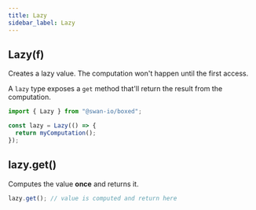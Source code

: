```yaml
---
title: Lazy
sidebar_label: Lazy
---
```


## Lazy(f)

Creates a lazy value. The computation won't happen until the first access.

A `lazy` type exposes a `get` method that'll return the result from the computation.

```ts
import { Lazy } from "@swan-io/boxed";

const lazy = Lazy(() => {
  return myComputation();
});
```

## lazy.get()

Computes the value **once** and returns it.

```ts
lazy.get(); // value is computed and return here
```
